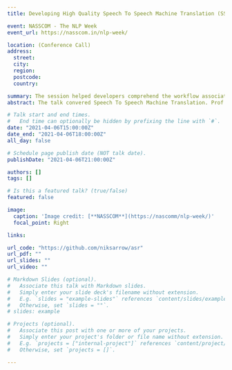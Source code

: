 ```yaml
---
title: Developing High Quality Speech To Speech Machine Translation (SSMT)

event: NASSCOM - The NLP Week
event_url: https://nasscom.in/nlp-week/

location: (Conference Call)
address:
  street: 
  city: 
  region: 
  postcode: 
  country: 

summary: The session helped developers comprehend the workflow associated with development of Speech to Speech Machine Translation models. 
abstract: The talk convered Speech To Speech Machine Translation. Prof. Pushpak Bhattacharyya and Prof. Preethi Jyothi pioneered the session with a talk on MT and (ASR + TTS) respectively. Jyotsana Khatri, Vineet Bhatt and I demonstrated Machine Translation, Text To Speech and Automatic Speech Recognition systems by showcasing a code walkthrough on Google Colab notebooks. The three components led to the formation of a complete SSMT pipeline for English to Hindi and English to Marathi language directions.

# Talk start and end times.
#   End time can optionally be hidden by prefixing the line with `#`.
date: "2021-04-06T15:00:00Z"
date_end: "2021-04-06T18:00:00Z"
all_day: false

# Schedule page publish date (NOT talk date).
publishDate: "2021-04-06T21:00:00Z"

authors: []
tags: []

# Is this a featured talk? (true/false)
featured: false

image:
  caption: 'Image credit: [**NASSCOM**](https://nascomm/nlp-week/)'
  focal_point: Right

links:

url_code: "https://github.com/niksarrow/asr"
url_pdf: ""
url_slides: ""
url_video: ""

# Markdown Slides (optional).
#   Associate this talk with Markdown slides.
#   Simply enter your slide deck's filename without extension.
#   E.g. `slides = "example-slides"` references `content/slides/example-slides.md`.
#   Otherwise, set `slides = ""`.
# slides: example

# Projects (optional).
#   Associate this post with one or more of your projects.
#   Simply enter your project's folder or file name without extension.
#   E.g. `projects = ["internal-project"]` references `content/project/deep-learning/index.md`.
#   Otherwise, set `projects = []`.

---
```

